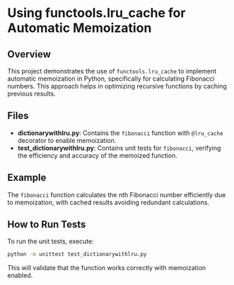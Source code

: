 
# Using functools.lru_cache for Automatic Memoization

## Overview

This project demonstrates the use of `functools.lru_cache` to implement automatic memoization in Python, specifically for calculating Fibonacci numbers. This approach helps in optimizing recursive functions by caching previous results.

## Files

- **dictionarywithlru.py**: Contains the `fibonacci` function with `@lru_cache` decorator to enable memoization.
- **test_dictionarywithlru.py**: Contains unit tests for `fibonacci`, verifying the efficiency and accuracy of the memoized function.

## Example

The `fibonacci` function calculates the nth Fibonacci number efficiently due to memoization, with cached results avoiding redundant calculations.

## How to Run Tests

To run the unit tests, execute:

```bash
python -m unittest test_dictionarywithlru.py
```

This will validate that the function works correctly with memoization enabled.
